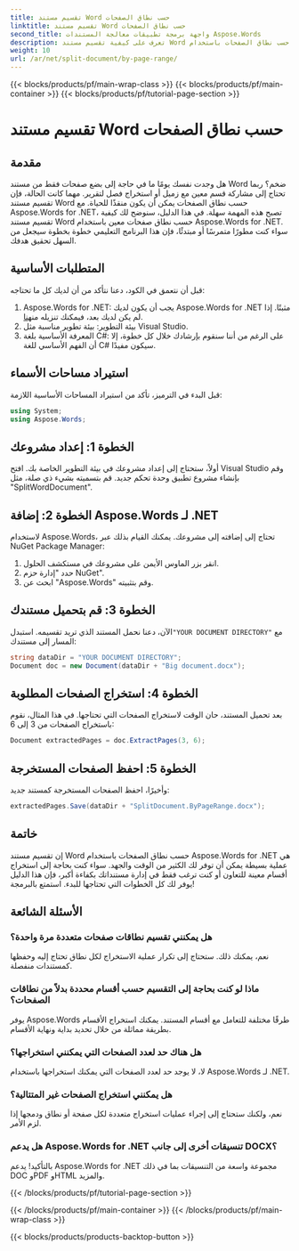 ```yaml
---
title: تقسيم مستند Word حسب نطاق الصفحات
linktitle: تقسيم مستند Word حسب نطاق الصفحات
second_title: واجهة برمجة تطبيقات معالجة المستندات Aspose.Words
description: تعرف على كيفية تقسيم مستند Word حسب نطاق الصفحات باستخدام Aspose.Words for .NET من خلال دليلنا المفصل خطوة بخطوة. مثالي للمطورين.
weight: 10
url: /ar/net/split-document/by-page-range/
---
```


{{< blocks/products/pf/main-wrap-class >}}
{{< blocks/products/pf/main-container >}}
{{< blocks/products/pf/tutorial-page-section >}}

# تقسيم مستند Word حسب نطاق الصفحات

## مقدمة

هل وجدت نفسك يومًا ما في حاجة إلى بضع صفحات فقط من مستند Word ضخم؟ ربما تحتاج إلى مشاركة قسم معين مع زميل أو استخراج فصل لتقرير. مهما كانت الحالة، فإن تقسيم مستند Word حسب نطاق الصفحات يمكن أن يكون منقذًا للحياة. مع Aspose.Words for .NET، تصبح هذه المهمة سهلة. في هذا الدليل، سنوضح لك كيفية تقسيم مستند Word حسب نطاق صفحات معين باستخدام Aspose.Words for .NET. سواء كنت مطورًا متمرسًا أو مبتدئًا، فإن هذا البرنامج التعليمي خطوة بخطوة سيجعل من السهل تحقيق هدفك.

## المتطلبات الأساسية

قبل أن نتعمق في الكود، دعنا نتأكد من أن لديك كل ما تحتاجه:

1.  Aspose.Words for .NET: يجب أن يكون لديك Aspose.Words for .NET مثبتًا. إذا لم يكن لديك بعد، فيمكنك تنزيله من[هنا](https://releases.aspose.com/words/net/).
2. بيئة التطوير: بيئة تطوير مناسبة مثل Visual Studio.
3. المعرفة الأساسية بلغة C#: على الرغم من أننا سنقوم بإرشادك خلال كل خطوة، إلا أن الفهم الأساسي للغة C# سيكون مفيدًا.

## استيراد مساحات الأسماء

قبل البدء في الترميز، تأكد من استيراد المساحات الأساسية اللازمة:

```csharp
using System;
using Aspose.Words;
```

## الخطوة 1: إعداد مشروعك

أولاً، ستحتاج إلى إعداد مشروعك في بيئة التطوير الخاصة بك. افتح Visual Studio وقم بإنشاء مشروع تطبيق وحدة تحكم جديد. قم بتسميته بشيء ذي صلة، مثل "SplitWordDocument".

## الخطوة 2: إضافة Aspose.Words لـ .NET

لاستخدام Aspose.Words، تحتاج إلى إضافته إلى مشروعك. يمكنك القيام بذلك عبر NuGet Package Manager:

1. انقر بزر الماوس الأيمن على مشروعك في مستكشف الحلول.
2. حدد "إدارة حزم NuGet".
3. ابحث عن "Aspose.Words" وقم بتثبيته.

## الخطوة 3: قم بتحميل مستندك

 الآن، دعنا نحمل المستند الذي تريد تقسيمه. استبدل`"YOUR DOCUMENT DIRECTORY"` مع المسار إلى مستندك:

```csharp
string dataDir = "YOUR DOCUMENT DIRECTORY";
Document doc = new Document(dataDir + "Big document.docx");
```

## الخطوة 4: استخراج الصفحات المطلوبة

بعد تحميل المستند، حان الوقت لاستخراج الصفحات التي تحتاجها. في هذا المثال، نقوم باستخراج الصفحات من 3 إلى 6:

```csharp
Document extractedPages = doc.ExtractPages(3, 6);
```

## الخطوة 5: احفظ الصفحات المستخرجة

وأخيرًا، احفظ الصفحات المستخرجة كمستند جديد:

```csharp
extractedPages.Save(dataDir + "SplitDocument.ByPageRange.docx");
```

## خاتمة

إن تقسيم مستند Word حسب نطاق الصفحات باستخدام Aspose.Words for .NET هي عملية بسيطة يمكن أن توفر لك الكثير من الوقت والجهد. سواء كنت بحاجة إلى استخراج أقسام معينة للتعاون أو كنت ترغب فقط في إدارة مستنداتك بكفاءة أكبر، فإن هذا الدليل يوفر لك كل الخطوات التي تحتاجها للبدء. استمتع بالبرمجة!

## الأسئلة الشائعة

### هل يمكنني تقسيم نطاقات صفحات متعددة مرة واحدة؟

نعم، يمكنك ذلك. ستحتاج إلى تكرار عملية الاستخراج لكل نطاق تحتاج إليه وحفظها كمستندات منفصلة.

### ماذا لو كنت بحاجة إلى التقسيم حسب أقسام محددة بدلاً من نطاقات الصفحات؟

يوفر Aspose.Words طرقًا مختلفة للتعامل مع أقسام المستند. يمكنك استخراج الأقسام بطريقة مماثلة من خلال تحديد بداية ونهاية الأقسام.

### هل هناك حد لعدد الصفحات التي يمكنني استخراجها؟

لا، لا يوجد حد لعدد الصفحات التي يمكنك استخراجها باستخدام Aspose.Words لـ .NET.

### هل يمكنني استخراج الصفحات غير المتتالية؟

نعم، ولكنك ستحتاج إلى إجراء عمليات استخراج متعددة لكل صفحة أو نطاق ودمجها إذا لزم الأمر.

### هل يدعم Aspose.Words for .NET تنسيقات أخرى إلى جانب DOCX؟

بالتأكيد! يدعم Aspose.Words for .NET مجموعة واسعة من التنسيقات بما في ذلك DOC وPDF وHTML والمزيد.

{{< /blocks/products/pf/tutorial-page-section >}}

{{< /blocks/products/pf/main-container >}}
{{< /blocks/products/pf/main-wrap-class >}}

{{< blocks/products/products-backtop-button >}}

